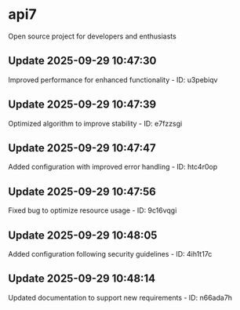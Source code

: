 # api7
Open source project for developers and enthusiasts

## Update 2025-09-29 10:47:30
Improved performance for enhanced functionality - ID: u3pebiqv


## Update 2025-09-29 10:47:39
Optimized algorithm to improve stability - ID: e7fzzsgi


## Update 2025-09-29 10:47:47
Added configuration with improved error handling - ID: htc4r0op


## Update 2025-09-29 10:47:56
Fixed bug to optimize resource usage - ID: 9c16vqgi


## Update 2025-09-29 10:48:05
Added configuration following security guidelines - ID: 4ih1t17c


## Update 2025-09-29 10:48:14
Updated documentation to support new requirements - ID: n66ada7h

